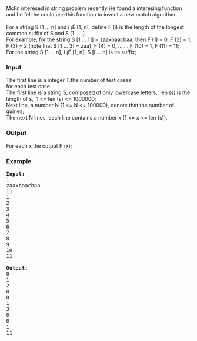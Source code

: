 <p><br>McFn interesed in string problem recently.He found a interesing function and he felt he could use this function to invent a new match algorithm.<br><br>For a string S [1 ... n] and i ¡Ê [1, n], define F (i) is the length of the longest common suffix of S and S [1 ... i]. <br>For example, for the string S [1 ... 11] = zaaxbaacbaa, then F (1) = 0, F (2) = 1, F (3) = 2 (note that S [1 ... 3] = zaa), F (4) = 0, ... ... F (10) = 1, F (11) = 11; <br>For the string S [1 ... n], i ¡Ê [1, n], S [i ... n] is its suffix;</p>
<h3>Input</h3>
<p>The first line is a integer T.the number of test cases<br>for each test case<br>The first line is a string S, composed of only lowercase letters,&nbsp; len (s) is the length of s,&nbsp; 1 &lt;= len (s) &lt;= 1000000; <br>Next line, a number N (1 &lt;= N &lt;= 100000), denote that the number of quiries; <br>The next N lines, each line contains a number x (1 &lt;= x &lt;= len (s)).</p>
<h3>Output</h3>
<p>For each x the output F (x);</p>
<h3>Example</h3>
<pre><strong>Input:</strong><br>1<br>zaaxbaacbaa<br>11<br>1<br>2<br>3<br>4<br>5<br>6<br>7<br>8<br>9<br>10<br>11<br><br><strong>Output:</strong>
0<br>1<br>2<br>0<br>0<br>1<br>3<br>0<br>0<br>1<br>11</pre>
